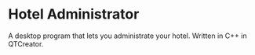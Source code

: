 # Hotel Administrator
A desktop program that lets you administrate your hotel.
Written in C++ in QTCreator.
